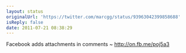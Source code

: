 ```yaml
---
layout: status
originalUrl: 'https://twitter.com/marcgg/status/93963042399858688'
isReply: false
date: 2011-07-21 08:38:29
---
```


Facebook adds attachments in comments ~ http://on.fb.me/poj5a3
